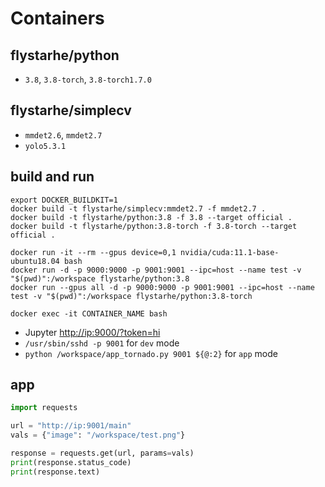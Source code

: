 # Containers

## flystarhe/python

* `3.8`, `3.8-torch`, `3.8-torch1.7.0`

## flystarhe/simplecv

* `mmdet2.6`, `mmdet2.7`
* `yolo5.3.1`

## build and run
```
export DOCKER_BUILDKIT=1
docker build -t flystarhe/simplecv:mmdet2.7 -f mmdet2.7 .
docker build -t flystarhe/python:3.8 -f 3.8 --target official .
docker build -t flystarhe/python:3.8-torch -f 3.8-torch --target official .

docker run -it --rm --gpus device=0,1 nvidia/cuda:11.1-base-ubuntu18.04 bash
docker run -d -p 9000:9000 -p 9001:9001 --ipc=host --name test -v "$(pwd)":/workspace flystarhe/python:3.8
docker run --gpus all -d -p 9000:9000 -p 9001:9001 --ipc=host --name test -v "$(pwd)":/workspace flystarhe/python:3.8-torch

docker exec -it CONTAINER_NAME bash
```

* Jupyter [http://ip:9000/?token=hi](http://ip:9000/?token=hi)
* `/usr/sbin/sshd -p 9001` for `dev` mode
* `python /workspace/app_tornado.py 9001 ${@:2}` for `app` mode

## app
```python
import requests

url = "http://ip:9001/main"
vals = {"image": "/workspace/test.png"}

response = requests.get(url, params=vals)
print(response.status_code)
print(response.text)
```
